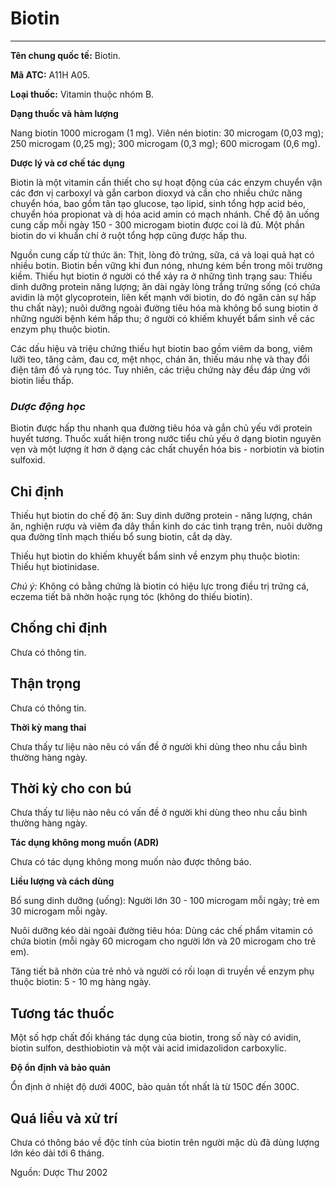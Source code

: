 # Biotin

---

**Tên chung quốc tế:** Biotin.

**Mã ATC:** A11H A05.

**Loại thuốc:** Vitamin thuộc nhóm B.

**Dạng thuốc và hàm lượng**

Nang biotin 1000 microgam (1 mg). Viên nén biotin: 30 microgam (0,03 mg); 250 microgam (0,25 mg); 300 microgam (0,3 mg); 600 microgam (0,6 mg).

**Dược lý và cơ chế tác dụng**

Biotin là một vitamin cần thiết cho sự hoạt động của các enzym chuyển vận các đơn vị carboxyl và gắn carbon dioxyd và cần cho nhiều chức năng chuyển hóa, bao gồm tân tạo glucose, tạo lipid, sinh tổng hợp acid béo, chuyển hóa propionat và dị hóa acid amin có mạch nhánh. Chế độ ăn uống cung cấp mỗi ngày 150 - 300 microgam biotin được coi là đủ. Một phần biotin do vi khuẩn chí ở ruột tổng hợp cũng được hấp thu.

Nguồn cung cấp từ thức ăn: Thịt, lòng đỏ trứng, sữa, cá và loại quả hạt có nhiều botin. Biotin bền vững khi đun nóng, nhưng kém bền trong môi trường kiềm. Thiếu hụt biotin ở người có thể xảy ra ở những tình trạng sau: Thiếu dinh dưỡng protein năng lượng; ăn dài ngày lòng trắng trứng sống (có chứa avidin là một glycoprotein, liên kết mạnh với biotin, do đó ngăn cản sự hấp thu chất này); nuôi dưỡng ngoài đường tiêu hóa mà không bổ sung biotin ở những người bệnh kém hấp thu; ở người có khiếm khuyết bẩm sinh về các enzym phụ thuộc biotin.

Các dấu hiệu và triệu chứng thiếu hụt biotin bao gồm viêm da bong, viêm lưỡi teo, tăng cảm, đau cơ, mệt nhọc, chán ăn, thiếu máu nhẹ và thay đổi điện tâm đồ và rụng tóc. Tuy nhiên, các triệu chứng này đều đáp ứng với biotin liều thấp.

### _Dược động học_

Biotin được hấp thu nhanh qua đường tiêu hóa và gắn chủ yếu với protein huyết tương. Thuốc xuất hiện trong nước tiểu chủ yếu ở dạng biotin nguyên vẹn và một lượng ít hơn ở dạng các chất chuyển hóa bis - norbiotin và biotin sulfoxid.

## Chỉ định

Thiếu hụt biotin do chế độ ăn: Suy dinh dưỡng protein - năng lượng, chán ăn, nghiện rượu và viêm đa dây thần kinh do các tình trạng trên, nuôi dưỡng qua đường tĩnh mạch thiếu bổ sung biotin, cắt dạ dày.

Thiếu hụt biotin do khiếm khuyết bẩm sinh về enzym phụ thuộc biotin: Thiếu hụt biotinidase.

_Chú ý:_ Không có bằng chứng là biotin có hiệu lực trong điều trị trứng cá, eczema tiết bã nhờn hoặc rụng tóc (không do thiếu biotin).

## Chống chỉ định

Chưa có thông tin.

## Thận trọng

Chưa có thông tin.

**Thời kỳ mang thai**

Chưa thấy tư liệu nào nêu có vấn đề ở người khi dùng theo nhu cầu bình thường hàng ngày.

## Thời kỳ cho con bú

Chưa thấy tư liệu nào nêu có vấn đề ở người khi dùng theo nhu cầu bình thường hàng ngày.

**Tác dụng không mong muốn (ADR)**

Chưa có tác dụng không mong muốn nào được thông báo.

**Liều lượng và cách dùng**

Bổ sung dinh dưỡng (uống): Người lớn 30 - 100 microgam mỗi ngày; trẻ em 30 microgam mỗi ngày.

Nuôi dưỡng kéo dài ngoài đường tiêu hóa: Dùng các chế phẩm vitamin có chứa biotin (mỗi ngày 60 microgam cho người lớn và 20 microgam cho trẻ em).

Tăng tiết bã nhờn của trẻ nhỏ và người có rối loạn di truyền về enzym phụ thuộc biotin: 5 - 10 mg hàng ngày.

## Tương tác thuốc

Một số hợp chất đối kháng tác dụng của biotin, trong số này có avidin, biotin sulfon, desthiobiotin và một vài acid imidazolidon carboxylic.

**Ðộ ổn định và bảo quản**

Ổn định ở nhiệt độ dưới 400C, bảo quản tốt nhất là từ 150C đến 300C.

## Quá liều và xử trí

Chưa có thông báo về độc tính của biotin trên người mặc dù đã dùng lượng lớn kéo dài tới 6 tháng.

Nguồn: Dược Thư 2002